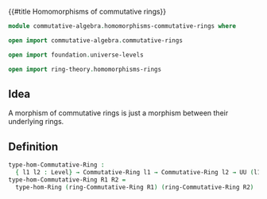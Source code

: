 {{#title  Homomorphisms of commutative rings}}

```agda
module commutative-algebra.homomorphisms-commutative-rings where

open import commutative-algebra.commutative-rings

open import foundation.universe-levels

open import ring-theory.homomorphisms-rings
```

## Idea

A morphism of commutative rings is just a morphism between their underlying rings.

## Definition

```agda
type-hom-Commutative-Ring :
  { l1 l2 : Level} → Commutative-Ring l1 → Commutative-Ring l2 → UU (l1 ⊔ l2)
type-hom-Commutative-Ring R1 R2 =
  type-hom-Ring (ring-Commutative-Ring R1) (ring-Commutative-Ring R2)
```
